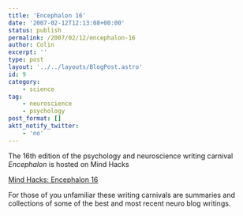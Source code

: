 ```yaml
---
title: 'Encephalon 16'
date: '2007-02-12T12:13:08+00:00'
status: publish
permalink: /2007/02/12/encephalon-16
author: Colin
excerpt: ''
type: post
layout: '../../layouts/BlogPost.astro'
id: 9
category:
    - science
tag:
    - neuroscience
    - psychology
post_format: []
aktt_notify_twitter:
    - 'no'
---
```

The 16th edition of the psychology and neuroscience writing carnival *Encephalon* is hosted on Mind Hacks

[Mind Hacks: Encephalon 16](https://www.mindhacks.com/blog/2007/02/encephalon_16.html#more)

For those of you unfamiliar these writing carnivals are summaries and collections of some of the best and most recent neuro blog writings.